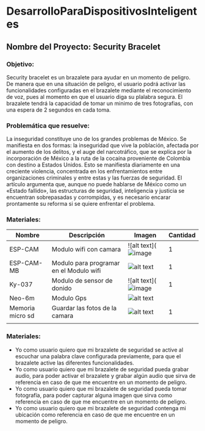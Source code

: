 # DesarrolloParaDispositivosInteligentes

## Nombre del Proyecto: Security Bracelet

### Objetivo:

Security bracelet es un brazalete para ayudar en un momento de peligro. De manera que en una situación de peligro, 
el usuario podrá activar las funcionalidades configuradas en el brazalete mediante el reconocimiento de voz, pues
al momento en que el usuario diga su plalabra segura. El brazalete tendrá la capacidad de tomar un minimo de tres 
fotografias, con una espera de 2 segundos en cada toma.




### Problemática que resuelve:

La inseguridad constituye uno de los grandes problemas de México. Se manifiesta en dos formas: la inseguridad que vive
la población, afectada por el aumento de los delitos, y el auge del narcotráfico, que se explica por la incorporación 
de México a la ruta de la cocaína proveniente de Colombia con destino a Estados Unidos. Esto se manifiesta diariamente 
en una creciente violencia, concentrada en los enfrentamientos entre organizaciones criminales y entre estas y las 
fuerzas de seguridad. El artículo argumenta que, aunque no puede hablarse de México como un «Estado fallido», las 
estructuras de seguridad, inteligencia y justicia se encuentran sobrepasadas y corrompidas, y es necesario encarar
prontamente su reforma si se quiere enfrentar el problema.


### Materiales:
| Nombre     | Descripción | Imagen | Cantidad|
| ---------- | ------ | --------| ------ |
| ESP-CAM    | Modulo wifi con camara | ![alt text](![image](https://user-images.githubusercontent.com/72763492/172965555-24fb2063-db13-46d2-b385-870ef3e863eb.png) | 1 |
| ESP-CAM-MB | Modulo para programar en el Modulo wifi | ![alt text](https://m.media-amazon.com/images/I/71tPi8Dn1hL._AC_SL1500_.jpg) |1 |
| Ky-037     | Modulo de sensor de donido | ![alt text](![image](https://user-images.githubusercontent.com/72763492/172965637-ffebedc3-8662-400f-9f1a-9cd37ebe0c5d.png) | 1 |
| Neo-6m     | Modulo Gps | ![alt text](https://encrypted-tbn2.gstatic.com/shopping?q=tbn:ANd9GcRfqi2PJ0tNBLSzyX_7u-lzNtm2CjN-2dTO5MmD2eGg3uD5kBU-AMJ5e6lcWyvewelaoiyw7vJl8Rsougr_ZvLb14qdcX2L) | |
| Memoria micro sd | Guardar las fotos de la camara | ![alt text](https://ddtech.mx/assets/uploads/52c4d24ef315d60532b169495a46caf5.jpg) | 1 |
|            | | | |



### Materiales:

*	Yo como usuario quiero que mi brazalete de seguridad se active al escuchar una palabra clave configurada previamente, para que el brazalete active las diferentes funcionalidades.
* Yo como usuario quiero que mi brazalete de seguridad pueda grabar audio, para poder activar el brazalete y grabar algún audio que sirva de referencia en caso de que me encuentre en un momento de peligro.
*	Yo como usuario quiero que mi brazalete de seguridad pueda tomar fotografía, para poder capturar alguna imagen que sirva como referencia en caso de que me encuentre en un momento de peligro.
*	Yo como usuario quiero que mi brazalete de seguridad contenga mi ubicación como referencia en caso de que me encuentre en un momento de peligro.
